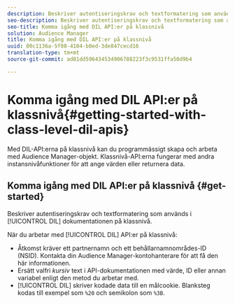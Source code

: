 ```yaml
---
description: Beskriver autentiseringskrav och textformatering som används i DIL-dokumentationen på klassnivå.
seo-description: Beskriver autentiseringskrav och textformatering som används i DIL-dokumentationen på klassnivå.
seo-title: Komma igång med DIL API:er på klassnivå
solution: Audience Manager
title: Komma igång med DIL API:er på klassnivå
uuid: 00c1136a-5f08-4104-b0ed-3de847cecd16
translation-type: tm+mt
source-git-commit: ad81dd596434534906788223f3c9531ffa50d9b4

---
```



# Komma igång med DIL API:er på klassnivå{#getting-started-with-class-level-dil-apis}

Med DIL-API:erna på klassnivå kan du programmässigt skapa och arbeta med Audience Manager-objekt. Klassnivå-API:erna fungerar med andra instansnivåfunktioner för att ange värden eller returnera data.

## Komma igång med DIL API:er på klassnivå {#get-started}

Beskriver autentiseringskrav och textformatering som används i [!UICONTROL DIL] dokumentationen på klassnivå.

<!-- 

c_class_start.xml

 -->

När du arbetar med [!UICONTROL DIL] API:er på klassnivå:

* Åtkomst kräver ett partnernamn och ett behållarnamnområdes-ID (NSID). Kontakta din Audience Manager-kontohanterare för att få den här informationen.
* Ersätt valfri *kursiv* text i API-dokumentationen med värde, ID eller annan variabel enligt den metod du arbetar med.
* [!UICONTROL DIL] skriver kodade data till en målcookie. Blanksteg kodas till exempel som `%20` och semikolon som `%3B`.

